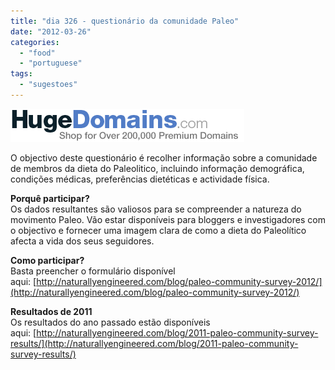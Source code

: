 ```yaml
---
title: "dia 326 - questionário da comunidade Paleo"
date: "2012-03-26"
categories: 
  - "food"
  - "portuguese"
tags: 
  - "sugestoes"
---
```


  
  

[![](images/bar-chart-150x150.jpg)](http://naturallyengineered.com/blog/wp-content/uploads/2012/03/bar-chart-150x150.jpg)

  
  
O objectivo deste questionário é recolher informação sobre a comunidade de membros da dieta do Paleolitico, incluindo informação demográfica, condições médicas, preferências dietéticas e actividade física.  
  
**Porquê participar?**  
Os dados resultantes são valiosos para se compreender a natureza do movimento Paleo. Vão estar disponíveis para bloggers e investigadores com o objectivo e fornecer uma imagem clara de como a dieta do Paleolítico afecta a vida dos seus seguidores.  
  
**Como participar?**  
Basta preencher o formulário disponível aqui: [http://naturallyengineered.com/blog/paleo-community-survey-2012/](http://naturallyengineered.com/blog/paleo-community-survey-2012/)  
  
**Resultados de 2011**  
Os resultados do ano passado estão disponíveis aqui: [http://naturallyengineered.com/blog/2011-paleo-community-survey-results/](http://naturallyengineered.com/blog/2011-paleo-community-survey-results/)
